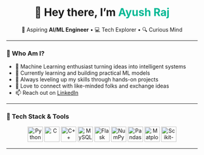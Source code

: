 <h1 align="center">👋 Hey there, I’m <span style="color:#00b894">Ayush Raj</span></h1>

<p align="center">
  🚀 Aspiring <strong>AI/ML Engineer</strong> • 💻 Tech Explorer • 🔍 Curious Mind
</p>

---

### 🧠 Who Am I?

- 🤖 Machine Learning enthusiast turning ideas into intelligent systems  
- 🔭 Currently learning and building practical ML models  
- 🌱 Always leveling up my skills through hands-on projects  
- 💬 Love to connect with like-minded folks and exchange ideas  
- 📫 Reach out on [LinkedIn](https://www.linkedin.com/in/ayushraj1104)  

---

### 🚀 Tech Stack & Tools

<p align="center">
  <img src="https://cdn.jsdelivr.net/gh/devicons/devicon/icons/python/python-original.svg" title="Python" width="40" height="40"/>
  <img src="https://cdn.jsdelivr.net/gh/devicons/devicon/icons/c/c-original.svg" title="C" width="40" height="40"/>
  <img src="https://cdn.jsdelivr.net/gh/devicons/devicon/icons/cplusplus/cplusplus-original.svg" title="C++" width="40" height="40"/>
  <img src="https://cdn.jsdelivr.net/gh/devicons/devicon/icons/mysql/mysql-original.svg" title="MySQL" width="40" height="40"/>
  <img src="https://cdn.jsdelivr.net/gh/devicons/devicon/icons/flask/flask-original.svg" title="Flask" width="40" height="40"/>
  <img src="https://cdn.jsdelivr.net/gh/devicons/devicon/icons/numpy/numpy-original.svg" title="NumPy" width="40" height="40"/>
  <img src="https://cdn.jsdelivr.net/gh/devicons/devicon/icons/pandas/pandas-original.svg" title="Pandas" width="40" height="40"/>
  <img src="https://cdn.jsdelivr.net/gh/devicons/devicon/icons/matplotlib/matplotlib-original.svg" title="Matplotlib" width="40" height="40"/>
  <img src="https://upload.wikimedia.org/wikipedia/commons/0/05/Scikit_learn_logo_small.svg" title="Scikit-learn" width="40" height="40"/>
</p>

---


